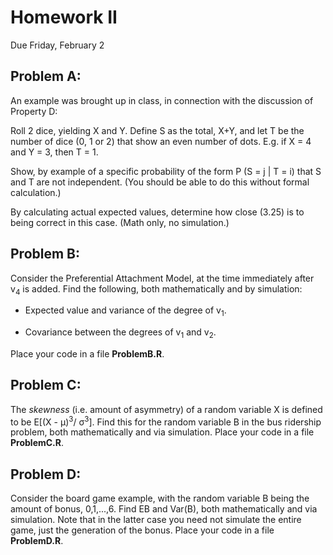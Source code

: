 # Homework II

Due Friday, February 2

## Problem A:

An example was brought up in class, in connection with the discussion of Property D:

Roll 2 dice, yielding X and Y. Define S as the total, X+Y, and let T be the number of dice (0, 1 or 2) that show an even number of dots. E.g. if X = 4 and Y = 3, then T = 1\.

Show, by example of a specific probability of the form P (S = j | T = i) that S and T are not independent. (You should be able to do this without formal calculation.)

By calculating actual expected values, determine how close (3.25) is to being correct in this case. (Math only, no simulation.)

## Problem B:

Consider the Preferential Attachment Model, at the time immediately after v<sub>4</sub> is added. Find the following, both mathematically and by simulation:

*   Expected value and variance of the degree of v<sub>1</sub>.

*   Covariance between the degrees of v<sub>1</sub> and v<sub>2</sub>.

Place your code in a file **ProblemB.R**.

## Problem C:

The _skewness_ (i.e. amount of asymmetry) of a random variable X is defined to be E[(X - μ)<sup>3</sup>/ σ<sup>3</sup>]. Find this for the random variable B in the bus ridership problem, both mathematically and via simulation. Place your code in a file **ProblemC.R**.

## Problem D:

Consider the board game example, with the random variable B being the amount of bonus, 0,1,...,6\. Find EB and Var(B), both mathematically and via simulation. Note that in the latter case you need not simulate the entire game, just the generation of the bonus. Place your code in a file **ProblemD.R**.